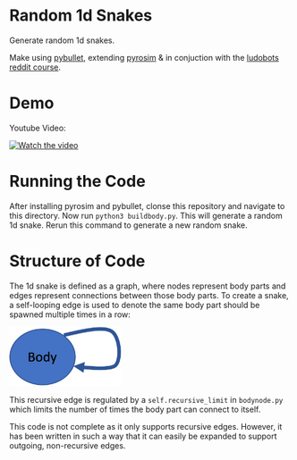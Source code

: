 # Random 1d Snakes

Generate random 1d snakes.

Make using [pybullet](https://pybullet.org/wordpress/index.php/forum-2/), extending [pyrosim](https://github.com/jbongard/pyrosim) & in conjuction with the [ludobots reddit course](https://www.reddit.com/r/ludobots/wiki/installation/).

# Demo

Youtube Video:

[![Watch the video](https://img.youtube.com/vi/iytX9XCzkNo/hqdefault.jpg)](https://youtu.be/iytX9XCzkNo)

# Running the Code

After installing pyrosim and pybullet, clonse this repository and navigate to this directory. Now run `python3 buildbody.py`. This will generate a random 1d snake. Rerun this command to generate a new random snake.

# Structure of Code

The 1d snake is defined as a graph, where nodes represent body parts and edges represent connections between those body parts. To create a snake, a self-looping edge is used to denote the same body part should be spawned multiple times in a row:

<img src="images/Picture1.png" width="200">

This recursive edge is regulated by a `self.recursive_limit` in `bodynode.py` which limits the number of times the body part can connect to itself.

This code is not complete as it only supports recursive edges. However, it has been written in such a way that it can easily be expanded to support outgoing, non-recursive edges.
